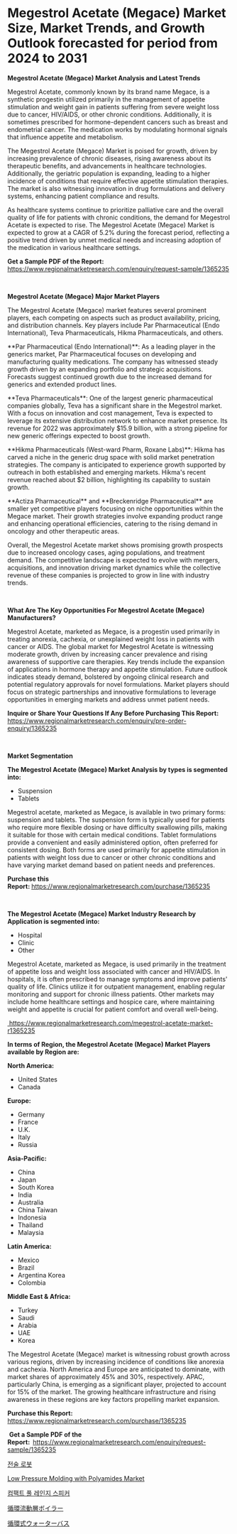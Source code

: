 <p><h1>Megestrol Acetate (Megace) Market Size, Market Trends, and Growth Outlook forecasted for period from 2024 to 2031</h1></p><p><strong>Megestrol Acetate (Megace) Market Analysis and Latest Trends</strong></p>
<p><p>Megestrol Acetate, commonly known by its brand name Megace, is a synthetic progestin utilized primarily in the management of appetite stimulation and weight gain in patients suffering from severe weight loss due to cancer, HIV/AIDS, or other chronic conditions. Additionally, it is sometimes prescribed for hormone-dependent cancers such as breast and endometrial cancer. The medication works by modulating hormonal signals that influence appetite and metabolism.</p><p>The Megestrol Acetate (Megace) Market is poised for growth, driven by increasing prevalence of chronic diseases, rising awareness about its therapeutic benefits, and advancements in healthcare technologies. Additionally, the geriatric population is expanding, leading to a higher incidence of conditions that require effective appetite stimulation therapies. The market is also witnessing innovation in drug formulations and delivery systems, enhancing patient compliance and results.</p><p>As healthcare systems continue to prioritize palliative care and the overall quality of life for patients with chronic conditions, the demand for Megestrol Acetate is expected to rise. The Megestrol Acetate (Megace) Market is expected to grow at a CAGR of 5.2% during the forecast period, reflecting a positive trend driven by unmet medical needs and increasing adoption of the medication in various healthcare settings.</p></p>
<p><strong>Get a Sample PDF of the Report:&nbsp;</strong> <a href="https://www.regionalmarketresearch.com/enquiry/request-sample/1365235">https://www.regionalmarketresearch.com/enquiry/request-sample/1365235</a></p>
<p>&nbsp;</p>
<p><strong>Megestrol Acetate (Megace) Major Market Players</strong></p>
<p><p>The Megestrol Acetate (Megace) market features several prominent players, each competing on aspects such as product availability, pricing, and distribution channels. Key players include Par Pharmaceutical (Endo International), Teva Pharmaceuticals, Hikma Pharmaceuticals, and others.</p><p>**Par Pharmaceutical (Endo International)**: As a leading player in the generics market, Par Pharmaceutical focuses on developing and manufacturing quality medications. The company has witnessed steady growth driven by an expanding portfolio and strategic acquisitions. Forecasts suggest continued growth due to the increased demand for generics and extended product lines.</p><p>**Teva Pharmaceuticals**: One of the largest generic pharmaceutical companies globally, Teva has a significant share in the Megestrol market. With a focus on innovation and cost management, Teva is expected to leverage its extensive distribution network to enhance market presence. Its revenue for 2022 was approximately $15.9 billion, with a strong pipeline for new generic offerings expected to boost growth.</p><p>**Hikma Pharmaceuticals (West-ward Pharm, Roxane Labs)**: Hikma has carved a niche in the generic drug space with solid market penetration strategies. The company is anticipated to experience growth supported by outreach in both established and emerging markets. Hikma's recent revenue reached about $2 billion, highlighting its capability to sustain growth.</p><p>**Actiza Pharmaceutical** and **Breckenridge Pharmaceutical** are smaller yet competitive players focusing on niche opportunities within the Megace market. Their growth strategies involve expanding product range and enhancing operational efficiencies, catering to the rising demand in oncology and other therapeutic areas.</p><p>Overall, the Megestrol Acetate market shows promising growth prospects due to increased oncology cases, aging populations, and treatment demand. The competitive landscape is expected to evolve with mergers, acquisitions, and innovation driving market dynamics while the collective revenue of these companies is projected to grow in line with industry trends.</p></p>
<p>&nbsp;</p>
<p><strong>What Are The Key Opportunities For Megestrol Acetate (Megace) Manufacturers?</strong></p>
<p><p>Megestrol Acetate, marketed as Megace, is a progestin used primarily in treating anorexia, cachexia, or unexplained weight loss in patients with cancer or AIDS. The global market for Megestrol Acetate is witnessing moderate growth, driven by increasing cancer prevalence and rising awareness of supportive care therapies. Key trends include the expansion of applications in hormone therapy and appetite stimulation. Future outlook indicates steady demand, bolstered by ongoing clinical research and potential regulatory approvals for novel formulations. Market players should focus on strategic partnerships and innovative formulations to leverage opportunities in emerging markets and address unmet patient needs.</p></p>
<p><strong>Inquire or Share Your Questions If Any Before Purchasing This Report:</strong> <a href="https://www.regionalmarketresearch.com/enquiry/pre-order-enquiry/1365235">https://www.regionalmarketresearch.com/enquiry/pre-order-enquiry/1365235</a></p>
<p>&nbsp;</p>
<p><strong>Market Segmentation</strong></p>
<p><strong>The Megestrol Acetate (Megace) Market Analysis by types is segmented into:</strong></p>
<p><ul><li>Suspension</li><li>Tablets</li></ul></p>
<p><p>Megestrol acetate, marketed as Megace, is available in two primary forms: suspension and tablets. The suspension form is typically used for patients who require more flexible dosing or have difficulty swallowing pills, making it suitable for those with certain medical conditions. Tablet formulations provide a convenient and easily administered option, often preferred for consistent dosing. Both forms are used primarily for appetite stimulation in patients with weight loss due to cancer or other chronic conditions and have varying market demand based on patient needs and preferences.</p></p>
<p><strong>Purchase this Report:&nbsp;</strong><a href="https://www.regionalmarketresearch.com/purchase/1365235">https://www.regionalmarketresearch.com/purchase/1365235</a></p>
<p>&nbsp;</p>
<p><strong>The Megestrol Acetate (Megace) Market Industry Research by Application is segmented into:</strong></p>
<p><ul><li>Hospital</li><li>Clinic</li><li>Other</li></ul></p>
<p><p>Megestrol Acetate, marketed as Megace, is used primarily in the treatment of appetite loss and weight loss associated with cancer and HIV/AIDS. In hospitals, it is often prescribed to manage symptoms and improve patients' quality of life. Clinics utilize it for outpatient management, enabling regular monitoring and support for chronic illness patients. Other markets may include home healthcare settings and hospice care, where maintaining weight and appetite is crucial for patient comfort and overall well-being.</p></p>
<p><a href="https://www.regionalmarketresearch.com/megestrol-acetate-market-r1365235">&nbsp;https://www.regionalmarketresearch.com/megestrol-acetate-market-r1365235</a></p>
<p><strong>In terms of Region, the Megestrol Acetate (Megace) Market Players available by Region are:</strong></p>
<p>
    <p> <strong> North America: </strong>
        <ul>
            <li>United States</li>
            <li>Canada</li>
        </ul>
        </p> 
    <p> <strong> Europe: </strong>
        <ul>
            <li>Germany</li>
            <li>France</li>
            <li>U.K.</li>
            <li>Italy</li>
            <li>Russia</li>
        </ul>
        </p> 
    <p> <strong> Asia-Pacific: </strong>
        <ul>
            <li>China</li>
            <li>Japan</li>
            <li>South Korea</li>
            <li>India</li>
            <li>Australia</li>
            <li>China Taiwan</li>
            <li>Indonesia</li>
            <li>Thailand</li>
            <li>Malaysia</li>
        </ul>
        </p> 
    <p> <strong> Latin America: </strong>
        <ul>
            <li>Mexico</li>
            <li>Brazil</li>
            <li>Argentina Korea</li>
            <li>Colombia</li>
        </ul>
        </p> 
    <p> <strong> Middle East & Africa: </strong>
        <ul>
            <li>Turkey</li>
            <li>Saudi</li>
            <li>Arabia</li>
            <li>UAE</li>
            <li>Korea</li>
        </ul>
    </p>
    </p>
<p><p>The Megestrol Acetate (Megace) market is witnessing robust growth across various regions, driven by increasing incidence of conditions like anorexia and cachexia. North America and Europe are anticipated to dominate, with market shares of approximately 45% and 30%, respectively. APAC, particularly China, is emerging as a significant player, projected to account for 15% of the market. The growing healthcare infrastructure and rising awareness in these regions are key factors propelling market expansion.</p></p>
<p><strong>Purchase this Report: </strong><a href="https://www.regionalmarketresearch.com/purchase/1365235">https://www.regionalmarketresearch.com/purchase/1365235</a></p>
<p>&nbsp;<strong>Get a Sample PDF of the Report:&nbsp;&nbsp;</strong><a href="https://www.regionalmarketresearch.com/enquiry/request-sample/1365235">https://www.regionalmarketresearch.com/enquiry/request-sample/1365235</a></p>
<p><strong></strong></p>
<p><p><a href="https://medium.com/@christorpherpfannerstill5436/%EC%A0%84%EC%88%A0-%EB%A1%9C%EB%B4%87-%EC%82%B0%EC%97%85%EC%97%90-%EB%8C%80%ED%95%9C-%ED%86%B5%EC%B0%B0-2031%EB%85%84%EA%B9%8C%EC%A7%80%EC%9D%98-%EC%8B%9C%EC%9E%A5-%EC%9E%AC%EB%AC%B4-%EC%83%81%ED%83%9C-%EC%8B%9C%EC%9E%A5-%EA%B7%9C%EB%AA%A8-%EB%B0%8F-%EC%88%98%EC%9D%B5-%EB%B6%84%EC%84%9D-e9e7271ab584?postPublishedType=repub">전술 로봇</a></p><p><a href="https://issuu.com/reportprime-2/docs/low-pressure-molding-with-polyamide_4c13650600d2e9">Low Pressure Molding with Polyamides Market</a></p><p><a href="https://medium.com/@christorpherpfannerstill5436/%EA%B8%80%EB%A1%9C%EB%B2%8C-%EC%BB%B4%ED%8C%A9%ED%8A%B8-%ED%92%80-%EB%A0%88%EC%9D%B8%EC%A7%80-%EC%8A%A4%ED%94%BC%EC%BB%A4-%EC%8B%9C%EC%9E%A5%EC%9D%98-%EC%A2%85%ED%95%A9-%EB%B6%84%EC%84%9D-%EC%84%B1%EC%9E%A5-%EB%8F%99%ED%96%A5-%EB%B0%8F-%EC%8B%9C%EC%9E%A5-%EC%98%88%EC%B8%A1-2024-2031-054747a61e3c?postPublishedType=repub">컴팩트 풀 레인지 스피커</a></p><p><a href="https://medium.com/@mm14022023/%E5%BE%AA%E7%92%B0%E6%B5%81%E5%8B%95%E5%B1%A4%E3%83%9C%E3%82%A4%E3%83%A9%E3%83%BC%E5%B8%82%E5%A0%B4%E3%82%92%E5%BD%A2%E6%88%90%E3%81%99%E3%82%8B%E9%9D%A9%E6%96%B0%E3%81%A8%E5%B8%82%E5%A0%B4%E5%8B%95%E5%90%91%E3%81%AF%E4%BD%95%E3%81%A7%E3%81%99%E3%81%8B-0104eb116bd9">循環流動層ボイラー</a></p><p><a href="https://medium.com/@mm14022023/%E5%B8%82%E5%A0%B4%E6%B4%9E%E5%AF%9F-%E4%B8%96%E7%95%8C%E3%81%AE%E5%BE%AA%E7%92%B0%E6%B0%B4%E6%B5%B4%E6%A7%BD%E5%B8%82%E5%A0%B4%E4%BA%88%E6%B8%AC%E3%81%A8%E9%9D%A9%E6%96%B0%E5%8B%95%E5%90%91-2024-2031-75e081cc703f?postPublishedType=repub">循環式ウォーターバス</a></p></p>